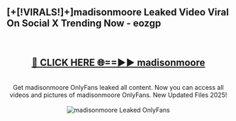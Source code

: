 <h2>[+[!VIRALS!]+]madisonmoore Leaked Video Viral On Social X Trending Now - eozgp</h2>
<br>
<div align="center">
<h2><a href="https://libra.edu.pl?madisonmoore" rel="nofollow">🔴 CLICK HERE 🌐==►► madisonmoore</a></h2>
<br>
Get madisonmoore OnlyFans leaked all content. Now you can access all videos and pictures of madisonmoore OnlyFans. New Updated Files 2025!
<br>
<br>
<a href="https://libra.edu.pl?madisonmoore" rel="nofollow" data-target="animated-image.originalLink"><img src="https://i.ibb.co.com/WyWwxjT/player-gif2.gif" alt="madisonmoore Leaked OnlyFans" style="max-width: 100%; display: inline-block;" data-target="animated-image.originalImage"></a>
</div>
<br>